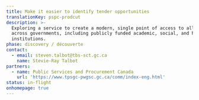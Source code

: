 ```yaml
---
title: Make it easier to identify tender opportunities
translationKey: pspc-prodcut
description: >-
  Exploring a service to create a modern, single point of access to all tenders
  across governments, including publicly funded academic, social, and health
  institutions.
phase: discovery / découverte
contact:
  - email: steven.talbot@tbs-sct.gc.ca
    name: Stevie-Ray Talbot
partners:
  - name: Public Services and Procurement Canada
    url: 'https://www.tpsgc-pwgsc.gc.ca/comm/index-eng.html'
status: in-flight
onhomepage: true
---
```


